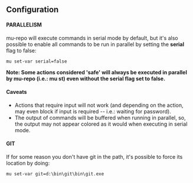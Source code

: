 Configuration
-------------

#### PARALLELISM


mu-repo will execute commands in serial mode by default, but it's also possible
to enable all commands to be run in parallel by setting the **serial** flag to false:

    mu set-var serial=false
    
**Note: Some actions considered 'safe' will always be executed in parallel by mu-repo (i.e.: mu st) even without the serial flag set to false.**

#### Caveats

* Actions that require input will not work (and depending on the action, may even block if input is required -- i.e.: waiting for password).
* The output of commands will be buffered when running in parallel, so, the output may not appear colored as it would when executing in serial mode.



#### GIT

If for some reason you don't have git in the path, it's possible to force 
its location by doing:

    mu set-var git=d:\bin\git\bin\git.exe

 
